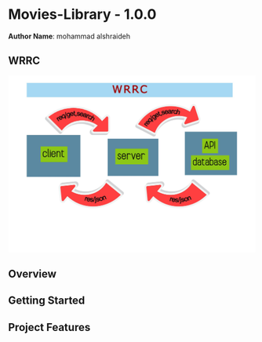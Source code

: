 # Movies-Library - 1.0.0

**Author Name**: mohammad alshraideh

## WRRC

![WRRC](assests/wrrc2.jpg)
## Overview

## Getting Started
<!-- What are the steps that a user must take in order to build this app on their own machine and get it running? -->

## Project Features
<!-- What are the features included in you app -->